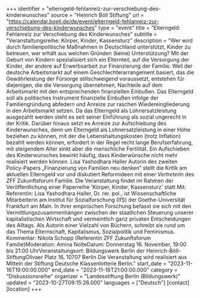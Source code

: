 +++
identifier = "elterngeld-fehlanreiz-zur-verschiebung-des-kinderwunsches"
source = "Heinrich Böll Stiftung"
url = "https://calendar.boell.de/de/event/elterngeld-fehlanreiz-zur-verschiebung-des-kinderwunsches"
type = "event"
title = "Elterngeld: Fehlanreiz zur Verschiebung des Kinderwunsches"
subtitle = "Veranstaltungsreihe: Körper, Kinder, Kassensturz"
description = "Wer wird durch familienpolitische Maßnahmen in Deutschland unterstützt, Kinder zu betreuen, wer erhält aus welchen Gründen (keine) Unterstützung? Mit der Geburt von Kindern spezialisiert sich ein Elternteil, auf die Versorgung der Kinder, der andere auf Erwerbsarbeit zur Finanzierung der Familie. Weil der deutsche Arbeitsmarkt auf einem Geschlechterarrangement basiert, das die Gewährleistung der Fürsorge stillschweigend voraussetzt, entstehen für diejenigen, die die Versorgung übernehmen, Nachteile auf dem Arbeitsmarkt mit den entsprechenden finanziellen Einbußen. Das Elterngeld soll als politisches Instrument finanzielle Einbußen infolge der Familiengründung abfedern und Anreize zur raschen Wiedereingliederung in den Arbeitsmarkt setzen. Da das Elterngeld als Lohnersatzleistung ausgezahlt werden steht es seit seiner Einführung als sozial ungerecht in der Kritik. Darüber hinaus setzt es Anreize zur Aufschiebung des Kinderwunsches, denn um Elterngeld als Lohnersatzleistung in einer Höhe beziehen zu können, mit der die Lebenshaltungskosten (trotz Inflation) bezahlt werden können, erfordert in der Regel recht lange Berufserfahrung, mit steigendem Alter sinkt aber die menschliche Fertilität. Ein Aufschieben des Kinderwunsches bewirkt häufig, dass Kinderwünsche nicht mehr realisiert werden können. Lisa Yashodhara Haller Autorin des zweiten Policy-Papers „Finanzierung von Familien neu denken“ stellt die Kritik am aktuellen Elterngeld vor und diskutiert Reformideen mit eine*r Vertreter*in des  ZFF Zukunftsforum Familie. Die Veranstaltung findet im Rahmen der Veröffentlichung einer Paperreihe 'Körper, Kinder, Kassensturz' statt.Mit: Referentin: Lisa Yashodhara Haller, Dr. rer. pol., ist Wissenschaftliche Mitarbeiterin am Institut für Sozialforschung (IfS) der Goethe-Universität Frankfurt am Main. In ihrer empirischen Forschung befasst sie sich mit den Vermittlungszusammenhängen zwischen der staatlichen Steuerung unserer kapitalistischen Wirtschaft und vermeintlich ganz privaten Entscheidungen des Alltags. Als Autorin einer Vielzahl von Büchern, schreibt sie rund um das Thema Elternschaft, Kapitalismus, Sozialpolitik und Feminismus. Kommentar: Nikola Schopp (Referentin ZFF Zukunftsforum Familie)Moderation: Amina NolteDatum: Donnerstag 16. November, 19:00 bis 21:00 UhrVeranstaltungsort: Bildungswerk Berlin der Heinrich-Böll-StiftungOlivaer Platz 16, 10707 Berlin Die Veranstaltung wird realisiert aus Mitteln der Stiftung Deutsche Klassenlotterie Berlin."
start_date = "2023-11-16T19:00:00.000"
end_date = "2023-11-16T21:00:00.000"
category = "Diskussionsreihe"
organizer = "Landesstiftung Berlin (Bildungswerk)"
updated = "2023-10-27T09:15:26.000"
languages = ["Deutsch"]
[contact]
[location]
+++